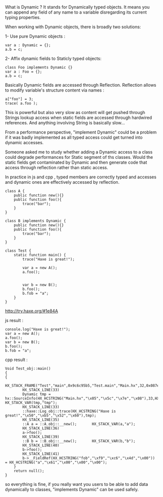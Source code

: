 What is Dynamic ? It stands for Dynamically typed objects. It means you can append any field of any name to a variable disregarding its current typing properties.

When working with Dynamic objects, there is broadly two solutions:

1- Use pure Dynamic objects :
```
var a : Dynamic = {};
a.b = c;
```
2- Affix dynamic fields to Staticly typed objects:
```
class Foo implements Dynamic {}
var a : Foo = {};
a.b = c;
```

Basically Dynamic fields are accessed through Reflection. Reflection allows to modify variable's structure content via names :
```
a["foo"] = 3;
trace( a.foo );
```

This is powerful but also very slow as content will get pushed through Strings lookup access when static fields are accessed through hardwired references. And anything involving String is basically slow...

From a performance perspective, "implement Dynamic" could be a problem if it was badly implemented as all typed access could get turned into dynamic accesses. 

Someone asked me to study whether adding a Dynamic access to a class could degrade performances for Static segment of ths classes. Would the static fields get contaminated by Dynamic and then generate code that access through reflection rather than static access.

In practice in js and cpp , typed members are correctly typed and accesses and dynamic ones are effectively accessed by reflection.


```
class A {
    public function new(){}
    public function foo(){
        trace("bar");
    }
}

class B implements Dynamic {
    public function new(){}
    public function foo(){
        trace("bar");
    }
}

class Test {
    static function main() {
        trace("Haxe is great!");
        
        var a = new A();
        a.foo();
        
        
        var b = new B();
        b.foo();
        b.fob = "a";
    }
}
```

http://try.haxe.org/#1e84A

js result :
```
console.log("Haxe is great!");
var a = new A();
a.foo();
var b = new B();
b.foo();
b.fob = "a";
```
cpp result : 
```
Void Test_obj::main()
{
{
		HX_STACK_FRAME("Test","main",0x9c6c95b5,"Test.main","Main.hx",32,0x087e5c05)
		HX_STACK_LINE(33)
		Dynamic tmp = hx::SourceInfo(HX_HCSTRING("Main.hx","\x05","\x5c","\x7e","\x08"),33,HX_HCSTRING("Test","\x72","\xf4","\xd2","\x37"),HX_HCSTRING("main","\x39","\x38","\x56","\x48"));		HX_STACK_VAR(tmp,"tmp");
		HX_STACK_LINE(33)
		::haxe::Log_obj::trace(HX_HCSTRING("Haxe is great!","\x50","\xb5","\x52","\x60"),tmp);
		HX_STACK_LINE(35)
		::A a = ::A_obj::__new();		HX_STACK_VAR(a,"a");
		HX_STACK_LINE(36)
		a->foo();
		HX_STACK_LINE(39)
		::B b = ::B_obj::__new();		HX_STACK_VAR(b,"b");
		HX_STACK_LINE(40)
		b->foo();
		HX_STACK_LINE(41)
		b->__FieldRef(HX_HCSTRING("fob","\xf9","\xc6","\x4d","\x00")) = HX_HCSTRING("a","\x61","\x00","\x00","\x00");
	}
	return null();
}
```

so everything is fine, if you really want you users to be able to add data dynamically to classes, "implements Dynamic" can be used safely.

